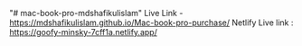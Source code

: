 "# mac-book-pro-mdshafikulislam"
Live Link -https://mdshafikulislam.github.io/Mac-book-pro-purchase/
Netlify Live link : https://goofy-minsky-7cff1a.netlify.app/

